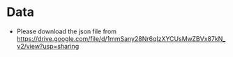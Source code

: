 # Data

* Please download the json file from  https://drive.google.com/file/d/1mmSany28Nr6qIzXYCUsMwZBVx87kN_v2/view?usp=sharing